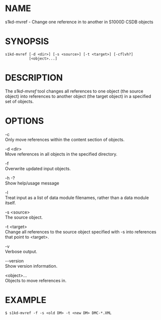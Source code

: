 NAME
====

s1kd-mvref - Change one reference in to another in S1000D CSDB objects

SYNOPSIS
========

    s1kd-mvref [-d <dir>] [-s <source>] [-t <target>] [-cflvh?]
               [<object>...]

DESCRIPTION
===========

The *s1kd-mvref* tool changes all references to one object (the source
object) into references to another object (the target object) in a
specified set of objects.

OPTIONS
=======

-c  
Only move references within the content section of objects.

-d &lt;dir&gt;  
Move references in all objects in the specified directory.

-f  
Overwrite updated input objects.

-h -?  
Show help/usage message

-l  
Treat input as a list of data module filenames, rather than a data
module itself.

-s &lt;source&gt;  
The source object.

-t &lt;target&gt;  
Change all references to the source object specified with -s into
references that point to &lt;target&gt;.

-v  
Verbose output.

--version  
Show version information.

&lt;object&gt;...  
Objects to move references in.

EXAMPLE
=======

    $ s1kd-mvref -f -s <old DM> -t <new DM> DMC-*.XML
